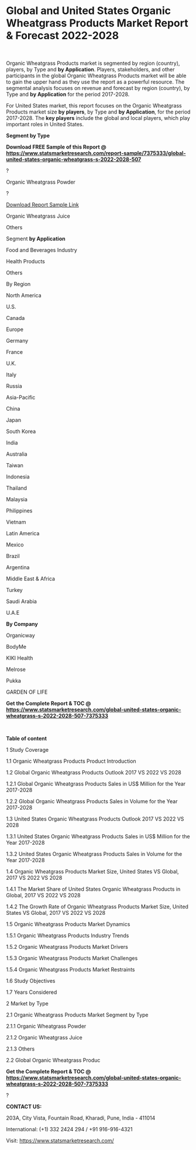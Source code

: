 <h1>Global and United States Organic Wheatgrass Products Market Report & Forecast 2022-2028</h1><br/><p>Organic Wheatgrass Products market is segmented by region (country), players, by Type and <strong>by Application</strong>. Players, stakeholders, and other participants in the global Organic Wheatgrass Products market will be able to gain the upper hand as they use the report as a powerful resource. The segmental analysis focuses on revenue and forecast by region (country), by Type and <strong>by Application</strong> for the period 2017-2028.</p>
 
 
 
 <p>For United States market, this report focuses on the Organic Wheatgrass Products market size <strong>by players</strong>, by Type and <strong>by Application</strong>, for the period 2017-2028. The <strong>key players</strong> include the global and local players, which play important roles in United States.</p>
 
 
 
 <p><strong>Segment by Type</strong></p>
 
 
 
 <div><b>Download FREE Sample of this Report @ <a href="https://www.statsmarketresearch.com/download-free-sample/7375333/global-united-states-organic-wheatgrass-s-2022-2028-507">https://www.statsmarketresearch.com/report-sample/7375333/global-united-states-organic-wheatgrass-s-2022-2028-507</a></b></div>
 
 
 
 <p>? </p>
 
 
 
 <p>Organic Wheatgrass Powder</p>
 
 
 
 <p>? </p>
 
 
 
 <p><a href="https://www.statsmarketresearch.com/download-free-sample/7375333/global-united-states-organic-wheatgrass-s-2022-2028-507">Download Report Sample Link</a></p>
 
 
 
 <p>Organic Wheatgrass Juice</p>
 
 
 
 <p>Others</p>
 
 
 
 <p>Segment <strong>by Application</strong></p>
 
 
 
 <p>Food and Beverages Industry</p>
 
 
 
 <p>Health Products</p>
 
 
 
 <p>Others</p>
 
 
 
 <p>By Region</p>
 
 
 
 <p>North America</p>
 
 
 
 <p>U.S.</p>
 
 
 
 <p>Canada</p>
 
 
 
 <p>Europe</p>
 
 
 
 <p>Germany</p>
 
 
 
 <p>France</p>
 
 
 
 <p>U.K.</p>
 
 
 
 <p>Italy</p>
 
 
 
 <p>Russia</p>
 
 
 
 <p>Asia-Pacific</p>
 
 
 
 <p>China</p>
 
 
 
 <p>Japan</p>
 
 
 
 <p>South Korea</p>
 
 
 
 <p>India</p>
 
 
 
 <p>Australia</p>
 
 
 
 <p>Taiwan</p>
 
 
 
 <p>Indonesia</p>
 
 
 
 <p>Thailand</p>
 
 
 
 <p>Malaysia</p>
 
 
 
 <p>Philippines</p>
 
 
 
 <p>Vietnam</p>
 
 
 
 <p>Latin America</p>
 
 
 
 <p>Mexico</p>
 
 
 
 <p>Brazil</p>
 
 
 
 <p>Argentina</p>
 
 
 
 <p>Middle East & Africa</p>
 
 
 
 <p>Turkey</p>
 
 
 
 <p>Saudi Arabia</p>
 
 
 
 <p>U.A.E</p>
 
 
 
 <p><strong>By Company</strong></p>
 
 
 
 <p>Organicway</p>
 
 
 
 <p>BodyMe</p>
 
 
 
 <p>KIKI Health</p>
 
 
 
 <p>Melrose</p>
 
 
 
 <p>Pukka</p>
 
 
 
 <p>GARDEN OF LIFE</p>
 
 
 
 <div><b>Get the Complete Report & TOC @ <a href="https://www.statsmarketresearch.com/global-united-states-organic-wheatgrass-s-2022-2028-507-7375333">https://www.statsmarketresearch.com/global-united-states-organic-wheatgrass-s-2022-2028-507-7375333</a></b></div>
 
 
 
 <p><br />
 
 <b>Table of content</b></p>
 
 
 
 <p>1 Study Coverage<br />
 
 1.1 Organic Wheatgrass Products Product Introduction<br />
 
 1.2 Global Organic Wheatgrass Products Outlook 2017 VS 2022 VS 2028<br />
 
 1.2.1 Global Organic Wheatgrass Products Sales in US$ Million for the Year 2017-2028<br />
 
 1.2.2 Global Organic Wheatgrass Products Sales in Volume for the Year 2017-2028<br />
 
 1.3 United States Organic Wheatgrass Products Outlook 2017 VS 2022 VS 2028<br />
 
 1.3.1 United States Organic Wheatgrass Products Sales in US$ Million for the Year 2017-2028<br />
 
 1.3.2 United States Organic Wheatgrass Products Sales in Volume for the Year 2017-2028<br />
 
 1.4 Organic Wheatgrass Products Market Size, United States VS Global, 2017 VS 2022 VS 2028<br />
 
 1.4.1 The Market Share of United States Organic Wheatgrass Products in Global, 2017 VS 2022 VS 2028<br />
 
 1.4.2 The Growth Rate of Organic Wheatgrass Products Market Size, United States VS Global, 2017 VS 2022 VS 2028<br />
 
 1.5 Organic Wheatgrass Products Market Dynamics<br />
 
 1.5.1 Organic Wheatgrass Products Industry Trends<br />
 
 1.5.2 Organic Wheatgrass Products Market Drivers<br />
 
 1.5.3 Organic Wheatgrass Products Market Challenges<br />
 
 1.5.4 Organic Wheatgrass Products Market Restraints<br />
 
 1.6 Study Objectives<br />
 
 1.7 Years Considered<br />
 
 2 Market by Type<br />
 
 2.1 Organic Wheatgrass Products Market Segment by Type<br />
 
 2.1.1 Organic Wheatgrass Powder<br />
 
 2.1.2 Organic Wheatgrass Juice<br />
 
 2.1.3 Others<br />
 
 2.2 Global Organic Wheatgrass Produc</p>
 
 
 
 <div><b>Get the Complete Report & TOC @ <a href="https://www.statsmarketresearch.com/global-united-states-organic-wheatgrass-s-2022-2028-507-7375333">https://www.statsmarketresearch.com/global-united-states-organic-wheatgrass-s-2022-2028-507-7375333</a></b></div>
 
 
 
 <p>? </p>
 
 
 
 <p><b>CONTACT US:</b><br />
 
 203A, City Vista, Fountain Road, Kharadi, Pune, India - 411014<br />
 
 International: (+1) 332 2424 294 / +91 916-916-4321<br />
 
 Visit: <a href="https://www.statsmarketresearch.com/">https://www.statsmarketresearch.com/</a></p>